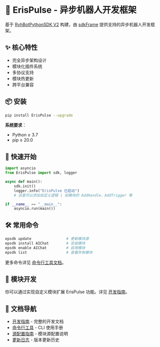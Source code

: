 # 🚀 ErisPulse - 异步机器人开发框架

基于 [RyhBotPythonSDK V2](https://github.com/runoneall/RyhBotPythonSDK2) 构建，由 [sdkFrame](https://github.com/runoneall/sdkFrame) 提供支持的异步机器人开发框架。

## ✨ 核心特性
- 完全异步架构设计
- 模块化插件系统
- 多协议支持
- 模块热更新
- 跨平台兼容

## 📦 安装

```bash
pip install ErisPulse --upgrade
```

**系统要求**：
- Python ≥ 3.7
- pip ≥ 20.0

## 🚀 快速开始

```python
import asyncio
from ErisPulse import sdk, logger

async def main():
    sdk.init()
    logger.info("ErisPulse 已启动")
    # 这里可以添加自定义逻辑 | 如模块的 AddHandle，AddTrigger 等

if __name__ == "__main__":
    asyncio.run(main())
```

## 🛠️ 常用命令

```bash
epsdk update                # 更新模块源
epsdk install AIChat        # 安装模块
epsdk enable AIChat         # 启用模块
epsdk list                  # 查看所有模块
```
更多命令详见 [命令行工具文档](docs/CLI.md)。

## 🧩 模块开发

你可以通过实现自定义模块扩展 ErisPulse 功能。详见 [开发指南](docs/DEVELOPMENT.md)。

## 📖 文档导航
- [开发指南](docs/DEVELOPMENT.md) - 完整的开发文档
- [命令行工具](docs/CLI.md) - CLI 使用手册
- [源配置指南](docs/ORIGIN.md) - 模块源配置说明
- [更新日志](docs/CHANGELOG.md) - 版本更新历史